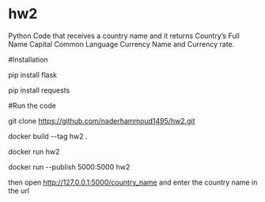 # hw2
Python Code that receives a country name and it returns Country’s Full Name Capital Common Language Currency Name and Currency rate.

#Installation

pip install flask

pip install requests

#Run the code

git clone https://github.com/naderhammoud1495/hw2.git

docker build --tag hw2 .

docker run hw2

docker run --publish 5000:5000 hw2

then open http://127.0.0.1:5000/country_name and enter the country name in the url
